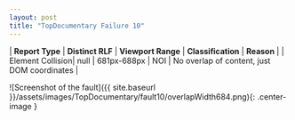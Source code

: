 ```yaml
---
layout: post
title: "TopDocumentary Failure 10"
---
```

| **Report Type** | **Distinct RLF** | **Viewport Range** | **Classification** | **Reason** |
| Element Collision| null | 681px-688px | NOI | No overlap of content, just DOM coordinates | 

![Screenshot of the fault]({{ site.baseurl }}/assets/images/TopDocumentary/fault10/overlapWidth684.png){: .center-image }